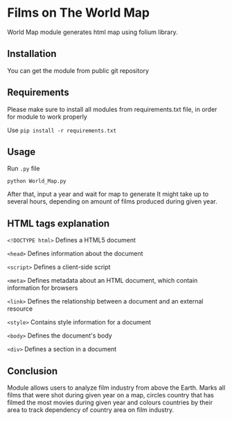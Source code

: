 # Films on The World Map

World Map module generates html map using folium library. 

## Installation 

You can get the module from public git repository

## Requirements

Please make sure to install all modules from requirements.txt file, in order for module to work properly 

Use `pip install -r requirements.txt`

## Usage

Run `.py` file

```
python World_Map.py
```

After that, input a year and wait for map to generate 
It might take up to several hours, depending on amount of films produced during given year.

## HTML tags explanation

`<!DOCTYPE html>` Defines a HTML5 document

`<head>` Defines information about the document

`<script>` Defines a client-side script

`<meta>` Defines metadata about an HTML document, which contain information for browsers 

`<link>` Defines the relationship between a document and an external resource

`<style>` Contains style information for a document

`<body>` Defines the document's body

`<div>` Defines a section in a document

## Conclusion

Module allows users to analyze film industry from above the Earth. Marks all films that were shot during given year on a map, circles country that has filmed the most movies during given year and colours countries by their area to track dependency of country area on film industry.  
